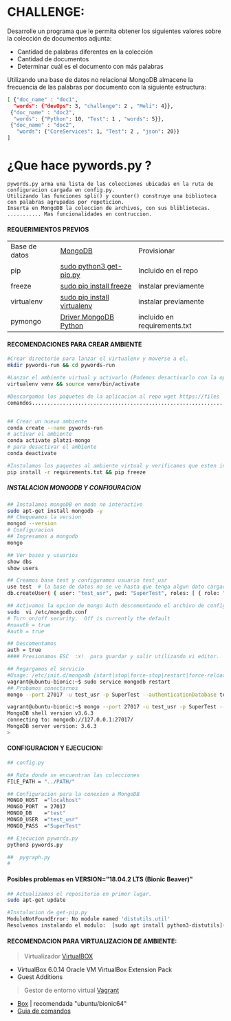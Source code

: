 # CHALLENGE: 
Desarrolle un programa que le permita obtener los siguientes valores sobre la colección de documentos adjunta:

- Cantidad de palabras diferentes en la colección
- Cantidad de documentos
- Determinar cuál es el documento con más palabras

Utilizando una base de datos no relacional MongoDB almacene la frecuencia de las palabras por documento con la siguiente estructura:
```sh
[ {"doc_name" : "doc1",
  "words": {"devOps": 3, "challenge": 2 , "Meli": 4}},
 {"doc_name" : "doc2",
  "words": {"Python": 10, "Test": 1 , "words": 5}},
 {"doc_name" : "doc2", 
   "words": {"CoreServices": 1, "Test": 2 , "json": 20}}
]
```
# ¿Que hace pywords.py ? 
    pywords.py arma una lista de las colecciones ubicadas en la ruta de configuracion cargada en config.py.
    Utilizando las funciones spli() y counter() construye una biblioteca con palabras agrupadas por repeticion.
    Inserta en MongoDB la coleccion de archivos, con sus blibliotecas.
    ........... Mas funcionalidades en contruccion.

#### REQUERIMIENTOS PREVIOS 
||||
|--|---|--|
| Base de datos| [MongoDB](https://docs.mongodb.com/manual/installation/)| Provisionar
| pip | [sudo python3  get-pip.py](https://bootstrap.pypa.io/get-pip.py) | Incluido en el repo
|freeze|[sudo pip install freeze](https://pip.pypa.io/en/stable/reference/pip_freeze/)| instalar previamente
| virtualenv |[sudo pip install virtualenv](https://virtualenv.pypa.io/en/latest/userguide/) | instalar previamente
| pymongo | [Driver MongoDB Python](https://docs.mongodb.com/ecosystem/drivers/pymongo/) | incluido en requirements.txt

#### RECOMENDACIONES PARA CREAR AMBIENTE
```sh
#Crear directorio para lanzar el virtualenv y moverse a el.
mkdir pywords-run && cd pywords-run

#Lanzar el ambiente virtual y activarlo (Podemos desactivarlo con la opcion deactivate)
virtualenv venv && source venv/bin/activate  

#Descargamos los paquetes de la aplicacion al repo wget https://files  .
comandos................................................................


## Crear un nuevo ambiente
conda create --name pywords-run
# activar el ambiente
conda activate platzi-mongo
# para desactivar el ambiente
conda deactivate

#Instalamos los paquetes al ambiente virtual y verificamos que esten instalados.
pip install -r requirements.txt && pip freeze
```
##### INSTALACION MONGODB Y CONFIGURACION
```sh
## Instalamos mongoDB en modo no interactivo
sudo apt-get install mongodb -y
## Chequeamos la version
mongod --version
# Configuracion
## Ingresamos a mongodb
mongo

## Ver bases y usuarios
show dbs 
show users

## Creamos base test y configuramos usuario test_usr
use test  # la base de datos no se ve hasta que tenga algun dato cargado
db.createUser( { user: "test_usr", pwd: "SuperTest", roles: [ { role: "readWrite", db: "test" } ] });

## Activamos la opcion de mongo Auth descomentando el archivo de configuracion
sudo  vi /etc/mongodb.conf
# Turn on/off security.  Off is currently the default
#noauth = true
#auth = true

## Descomentamos
auth = true
#### Presionamos ESC  :x!  para guardar y salir utilizando vi editor.

## Regargamos el servicio 
#Usage: /etc/init.d/mongodb {start|stop|force-stop|restart|force-reload|status}
vagrant@ubuntu-bionic:~$ sudo service mongodb restart
## Probamos conectarnos
mongo --port 27017 -u test_usr -p SuperTest --authenticationDatabase test

vagrant@ubuntu-bionic:~$ mongo --port 27017 -u test_usr -p SuperTest --authenticationDatabase test
MongoDB shell version v3.6.3
connecting to: mongodb://127.0.0.1:27017/
MongoDB server version: 3.6.3
>

```

#### CONFIGURACION Y EJECUCION:
```sh
## config.py

## Ruta donde se encuentran las colecciones
FILE_PATH = "../PATH/"

## Configuracion para la conexion a MongoDB
MONGO_HOST 	="localhost"
MONGO_PORT 	= 27017
MONGO_DB 	="test"
MONGO_USER	="test_usr"
MONGO_PASS 	="SuperTest"

```
```sh
## Ejecucion pywords.py
python3 pywords.py

##  pygraph.py 
#


```
#### Posibles problemas en VERSION="18.04.2 LTS (Bionic Beaver)"
```sh
## Actualizamos el repositorio en primer lugar.
sudo apt-get update

#Instalacion de get-pip.py
ModuleNotFoundError: No module named 'distutils.util'
Resolvemos instalando el modulo:  [sudo apt install python3-distutils](https://github.com/pypa/get-pip/issues/44)
```
#### RECOMENDACION PARA VIRTUALIZACION DE AMBIENTE:
> Virtualizador [VirtualBOX](https://www.virtualbox.org/wiki/Downloads) 
-	VirtualBox 6.0.14 Oracle VM VirtualBox Extension Pack
-	Guest Additions

> Gestor de entorno virtual [Vagrant](https://www.vagrantup.com/intro/index.html)
-	[Box](https://app.vagrantup.com/ubuntu/boxes/bionic64) | recomendada "ubuntu/bionic64"
-	[Guia de comandos](https://www.vagrantup.com/docs/index.html)
